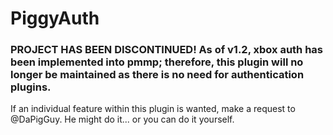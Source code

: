 # PiggyAuth <!--[![Poggit-CI](https://poggit.pmmp.io/ci.badge/DaPigGuy/PiggyAuth/PiggyAuth/master)](https://poggit.pmmp.io/ci/DaPigGuy/PiggyAuth)-->

### PROJECT HAS BEEN DISCONTINUED! As of v1.2, xbox auth has been implemented into pmmp; therefore, this plugin will no longer be maintained as there is no need for authentication plugins.
If an individual feature within this plugin is wanted, make a request to @DaPigGuy. He might do it... or you can do it yourself.

<!--
## Information
 - The many features of this plugin can be found [here.](https://github.com/MCPEPIG/PiggyAuth/wiki/Features)
 - The changelog of this plugin can be found [here.](https://github.com/MCPEPIG/PiggyAuth/wiki/Changelog)
 - The installation guide can be found [here.](https://github.com/MCPEPIG/PiggyAuth/wiki/Installation)
 - The converting guide can be found [here.](https://github.com/MCPEPIG/PiggyAuth/wiki/Converting)
 - The MailGun setup guide can be found [here.](https://github.com/MCPEPIG/PiggyAuth/wiki/MailGun)
 - You can suggest features and report bugs [here.](https://github.com/MCPEPIG/PiggyAuth/issues/39)
-->
<!--
## Credits
* @thebigsmileXD for fake attributes.
* @lolmanz0 for czech translations.
* @SleepSpace9 for german translations.
* @SuperAdam47 for turkish translations
* @miguel456 for portuguese translations.
* @Thunder33345, mojlna, & @TBNRShadowDev for chinese translations.
-->
